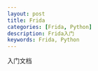 ```yaml
---
layout: post
title: Frida
categories: [Frida, Python]
description: Frida入门
keywords: Frida, Python
---
```


入门文档
